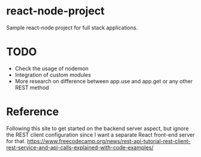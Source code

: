# react-node-project
Sample react-node project for full stack applications.

# TODO
* Check the usage of nodemon
* Integration of custom modules
* More research on difference between app.use and app.get or any other REST method

# Reference
Following this site to get started on the backend server aspect, but ignore the REST client configuration since I want a separate React front-end server for that. https://www.freecodecamp.org/news/rest-api-tutorial-rest-client-rest-service-and-api-calls-explained-with-code-examples/